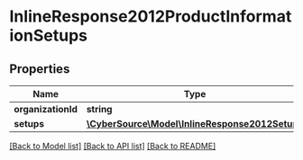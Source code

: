 # InlineResponse2012ProductInformationSetups

## Properties
Name | Type | Description | Notes
------------ | ------------- | ------------- | -------------
**organizationId** | **string** |  | [optional] 
**setups** | [**\CyberSource\Model\InlineResponse2012Setups**](InlineResponse2012Setups.md) |  | [optional] 

[[Back to Model list]](../README.md#documentation-for-models) [[Back to API list]](../README.md#documentation-for-api-endpoints) [[Back to README]](../README.md)


